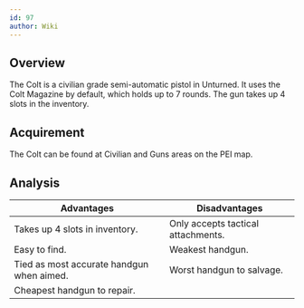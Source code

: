 ```yaml
---
id: 97
author: Wiki
---
```

## Overview
The Colt is a civilian grade semi-automatic pistol in Unturned. It uses the Colt Magazine by default, which holds up to 7 rounds. The gun takes up 4 slots in the inventory.

## Acquirement
The Colt can be found at Civilian and Guns areas on the PEI map.

## Analysis
|Advantages|Disadvantages|
|----------|-------------|
|Takes up 4 slots in inventory.|Only accepts tactical attachments.|
|Easy to find.|Weakest handgun.|
|Tied as most accurate handgun when aimed.|Worst handgun to salvage.|
|Cheapest handgun to repair.||
